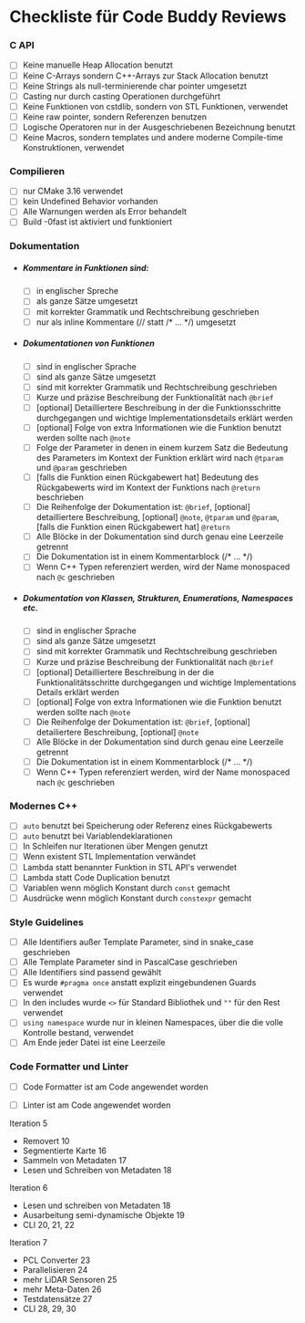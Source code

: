 # Checkliste für Code Buddy Reviews

### C API
- [ ] Keine manuelle Heap Allocation benutzt
- [ ] Keine C-Arrays sondern C++-Arrays zur Stack Allocation benutzt
- [ ] Keine Strings als null-terminierende char pointer umgesetzt
- [ ] Casting nur durch casting Operationen durchgeführt
- [ ] Keine Funktionen von cstdlib, sondern von STL Funktionen, verwendet
- [ ] Keine raw pointer, sondern Referenzen benutzen
- [ ] Logische Operatoren nur in der Ausgeschriebenen Bezeichnung benutzt
- [ ] Keine Macros, sondern templates und andere moderne Compile-time Konstruktionen, verwendet

### Compilieren
- [ ] nur CMake 3.16 verwendet
- [ ] kein Undefined Behavior vorhanden
- [ ] Alle Warnungen werden als Error behandelt
- [ ] Build -0fast ist aktiviert und funktioniert

### Dokumentation
- ##### Kommentare in Funktionen sind: 
	- [ ] in englischer Spreche 
	- [ ] als ganze Sätze umgesetzt
	- [ ] mit korrekter Grammatik und Rechtschreibung geschrieben
	- [ ] nur als inline Kommentare (// statt /* ... \*/) umgesetzt
- ##### Dokumentationen von Funktionen 
	- [ ] sind in englischer Sprache
	- [ ] sind als ganze Sätze umgesetzt
	- [ ] sind mit korrekter Grammatik und Rechtschreibung geschrieben
	- [ ] Kurze und präzise Beschreibung der Funktionalität nach `@brief` 
	- [ ] \[optional] Detailliertere Beschreibung in der die Funktionsschritte durchgegangen und wichtige Implementationsdetails erklärt werden
	- [ ] \[optional] Folge von extra Informationen wie die Funktion benutzt werden sollte nach `@note` 
	- [ ] Folge der Parameter in denen in einem kurzem Satz die Bedeutung des Parameters im Kontext der Funktion erklärt wird nach `@tparam` und `@param` geschrieben
	- [ ] \[falls die Funktion einen Rückgabewert hat] Bedeutung des Rückgabewerts wird im Kontext der Funktions nach `@return` beschrieben 
	- [ ] Die Reihenfolge der Dokumentation ist: `@brief`, \[optional] detailliertere Beschreibung, \[optional] `@note`, `@tparam` und `@param`, \[falls die Funktion einen Rückgabewert hat] `@return`
	- [ ] Alle Blöcke in der Dokumentation sind durch genau eine Leerzeile getrennt
	- [ ] Die Dokumentation ist in einem Kommentarblock (/* ... \*/)
	- [ ] Wenn C++ Typen referenziert werden, wird der Name monospaced nach `@c` geschrieben
- ##### Dokumentation von Klassen, Strukturen, Enumerations, Namespaces etc.
	- [ ] sind in englischer Sprache
	- [ ] sind als ganze Sätze umgesetzt
	- [ ] sind mit korrekter Grammatik und Rechtschreibung geschrieben
	- [ ] Kurze und präzise Beschreibung der Funktionalität nach `@brief` 
	- [ ] \[optional] Detailliertere Beschreibung in der die Funktionalitätsschritte durchgegangen und wichtige Implementations Details erklärt werden
	- [ ] \[optional] Folge von extra Informationen wie die Funktion benutzt werden sollte nach `@note` 
	- [ ] Die Reihenfolge der Dokumentation ist: `@brief`, \[optional] detailiertere Beschreibung, \[optional] `@note`
	- [ ] Alle Blöcke in der Dokumentation sind durch genau eine Leerzeile getrennt
	- [ ] Die Dokumentation ist in einem Kommentarblock (/* ... \*/)
	- [ ] Wenn C++ Typen referenziert werden, wird der Name monospaced nach `@c` geschrieben

### Modernes C++
- [ ] `auto` benutzt bei Speicherung oder Referenz eines Rückgabewerts
- [ ] `auto` benutzt bei Variablendeklarationen
- [ ] In Schleifen nur Iterationen über Mengen genutzt
- [ ] Wenn existent STL Implementation verwändet
- [ ] Lambda statt benannter Funktion in STL API's verwendet
- [ ] Lambda statt Code Duplication benutzt
- [ ] Variablen wenn möglich Konstant durch `const` gemacht
- [ ] Ausdrücke wenn möglich Konstant durch `constexpr` gemacht

### Style Guidelines
- [ ] Alle Identifiers außer Template Parameter, sind in snake_case geschrieben
- [ ] Alle Template Parameter sind in PascalCase geschrieben
- [ ] Alle Identifiers sind passend gewählt
- [ ] Es wurde `#pragma once` anstatt explizit eingebundenen Guards verwendet
- [ ] In den includes wurde `<>` für Standard Bibliothek und `""` für den Rest verwendet 
- [ ] `using namespace` wurde nur in kleinen Namespaces, über die die volle Kontrolle bestand, verwendet
- [ ] Am Ende jeder Datei ist eine Leerzeile

### Code Formatter und Linter
- [ ] Code Formatter ist am Code angewendet worden
- [ ] Linter ist am Code angewendet worden






Iteration 5
- Removert 10
- Segmentierte Karte 16
- Sammeln von Metadaten 17
- Lesen und Schreiben von Metadaten 18

Iteration 6
- Lesen und schreiben von Metadaten 18
- Ausarbeitung semi-dynamische Objekte 19
- CLI 20, 21, 22

Iteration 7
- PCL Converter 23
- Parallelisieren 24
- mehr LiDAR Sensoren 25
- mehr Meta-Daten 26
- Testdatensätze 27
- CLI 28, 29, 30